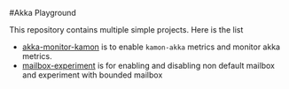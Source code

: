 #Akka Playground

This repository contains multiple simple projects. Here is the list
 
- [akka-monitor-kamon](./akka-monitor-kamon) is to enable `kamon-akka` metrics and monitor akka metrics. 
- [mailbox-experiment](./mailbox-experiment) is for enabling and disabling non default mailbox and experiment with bounded mailbox